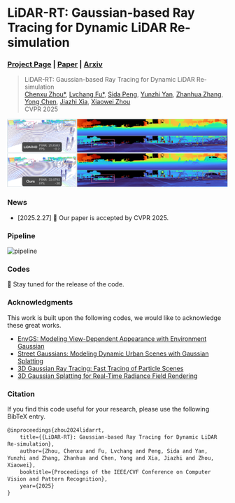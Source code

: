 # LiDAR-RT: Gaussian-based Ray Tracing for Dynamic LiDAR Re-simulation

### [Project Page](https://zju3dv.github.io/lidar-rt) | [Paper](https://zicx.top/projects/lidar-rt/files/main_paper_with_supp.pdf) | [Arxiv](https://arxiv.org/abs/2412.15199)

<!-- ![python](https://img.shields.io/github/languages/top/zju3dv/LiDAR-RT)
![star](https://img.shields.io/github/stars/zju3dv/LiDAR-RT)
[![license](https://img.shields.io/badge/license-zju3dv-white)](LICENSE) -->

> LiDAR-RT: Gaussian-based Ray Tracing for Dynamic LiDAR Re-simulation<br>
> [Chenxu Zhou*](https://github.com/cxzhou35), [Lvchang Fu*](https://github.com/lllcccfff), [Sida Peng](https://pengsida.net/), [Yunzhi Yan](https://yunzhiy.github.io/), [Zhanhua Zhang](https://zju3dv.github.io/lidar-rt), [Yong Chen](https://zju3dv.github.io/lidar-rt), [Jiazhi Xia](https://www.xiajiazhi.com/), [Xiaowei Zhou](https://xzhou.me)<br>
> CVPR 2025

![teaser](assets/teaser.png)

### News

- [2025.2.27] 🎉 Our paper is accepted by CVPR 2025.

### Pipeline

![pipeline](assets/pipeline.png)

### Codes

🥳 Stay tuned for the release of the code.

### Acknowledgments

This work is built upon the following codes, we would like to acknowledge these great works.

- [EnvGS: Modeling View-Dependent Appearance with Environment Gaussian](https://github.com/zju3dv/EnvGS)
- [Street Gaussians: Modeling Dynamic Urban Scenes with Gaussian Splatting](https://github.com/zju3dv/street_gaussians)
- [3D Gaussian Ray Tracing: Fast Tracing of Particle Scenes](https://gaussiantracer.github.io/)
- [3D Gaussian Splatting for Real-Time Radiance Field Rendering](https://github.com/graphdeco-inria/gaussian-splatting)

### Citation

If you find this code useful for your research, please use the following BibTeX entry.

```
@inproceedings{zhou2024lidarrt,
    title={{LiDAR-RT}: Gaussian-based Ray Tracing for Dynamic LiDAR Re-simulation},
    author={Zhou, Chenxu and Fu, Lvchang and Peng, Sida and Yan, Yunzhi and Zhang, Zhanhua and Chen, Yong and Xia, Jiazhi and Zhou, Xiaowei},
    booktitle={Proceedings of the IEEE/CVF Conference on Computer Vision and Pattern Recognition},
    year={2025}
}
```
